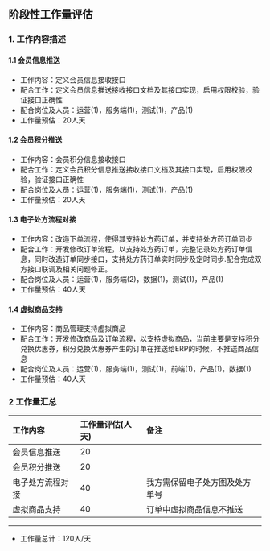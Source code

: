 ## 阶段性工作量评估
### 1. 工作内容描述
#### 1.1 会员信息推送
* 工作内容：定义会员信息接收接口
* 配合工作：定义会员信息推送接收接口文档及其接口实现，启用权限校验，验证接口正确性
* 配合岗位及人员：运营(1)，服务端(1)，测试(1)，产品(1)
* 工作量预估：20人天
#### 1.2 会员积分推送
* 工作内容：会员积分信息接收接口
* 配合工作：定义会员积分信息推送接收接口文档及其接口实现，启用权限校验，验证接口正确性
* 配合岗位及人员：运营(1)，服务端(1)，测试(1)，产品(1)
* 工作量预估：20人天
#### 1.3 电子处方流程对接
* 工作内容：改造下单流程，使得其支持处方药订单，并支持处方药订单同步
* 配合工作：开发修改订单流程，以支持处方药订单，完整记录处方药订单信息，同时改造订单同步接口，支持处方药订单实时同步及定时同步.配合完成双方接口联调及相关问题修正。
* 配合岗位及人员：运营(1)，服务端(2)，数据(1)，测试(1)，产品(1)
* 工作量预估：40人天
#### 1.4 虚拟商品支持
* 工作内容：商品管理支持虚拟商品
* 配合工作：开发修改商品及订单流程，以支持虚拟商品，当前主要是支持积分兑换优惠券，积分兑换优惠券产生的订单在推送给ERP的时候，不推送商品信息
* 配合岗位及人员：运营(1)，服务端(1)，测试(1)，前端(1)，产品(1)，数据(1)
* 工作量预估：40人天


### 2 工作量汇总
| 工作内容 | 工作量评估(人天) | 备注 |
| :---         |     :---      |     :--- |
| 会员信息推送   | 20    |     | 
| 会员积分推送   | 20    |     | 
| 电子处方流程对接   | 40    |   我方需保留电子处方图及处方单号  | 
| 虚拟商品支持   | 40    |   订单中虚拟商品信息不推送  | 
--------------------- 
* 工作量总计：120人/天
